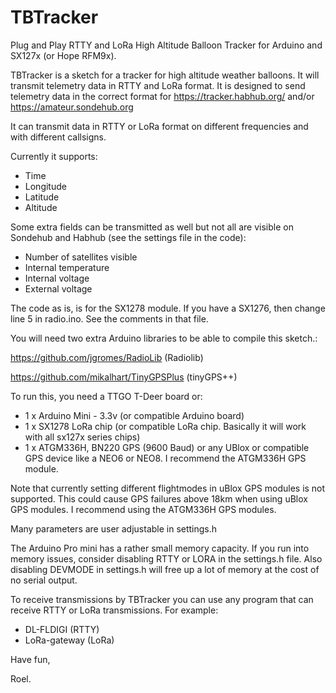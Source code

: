 # TBTracker
Plug and Play RTTY and LoRa High Altitude Balloon Tracker for Arduino and SX127x (or Hope RFM9x).

TBTracker is a sketch for a tracker for high altitude weather balloons. It will transmit telemetry data in RTTY and LoRa format.
It is designed to send telemetry data in the correct format for https://tracker.habhub.org/ and/or https://amateur.sondehub.org

It can transmit data in RTTY or LoRa format on different frequencies and with different callsigns.

Currently it supports:
- Time
- Longitude
- Latitude
- Altitude

Some extra fields can be transmitted as well but not all are visible on Sondehub and Habhub (see the settings file in the code):
- Number of satellites visible
- Internal temperature
- Internal voltage
- External voltage 

The code as is, is for the SX1278 module. If you have a SX1276, then change line 5 in radio.ino. See the comments in that file.

You will need two extra Arduino libraries to be able to compile this sketch.:

 https://github.com/jgromes/RadioLib (Radiolib)
 
 https://github.com/mikalhart/TinyGPSPlus (tinyGPS++)
 
 
 To run this, you need a TTGO T-Deer board or:
 *  1 x Arduino Mini - 3.3v (or compatible Arduino board)
 *  1 x SX1278 LoRa chip (or compatible LoRa chip. Basically it will work with all sx127x series chips)
 *  1 x ATGM336H, BN220 GPS (9600 Baud) or any UBlox or compatible GPS device like a NEO6 or NEO8. I recommend the ATGM336H GPS module. 

Note that currently setting different flightmodes in uBlox GPS modules is not supported. This could cause GPS failures above 18km when using uBlox GPS modules. I recommend using the ATGM336H GPS modules.
 
Many parameters are user adjustable in settings.h
 
The Arduino Pro mini has a rather small memory capacity. If you run into memory issues, consider disabling RTTY or LORA in the settings.h file. 
Also disabling DEVMODE in settings.h will free up a lot of memory at the cost of no serial output. 
 
To receive transmissions by TBTracker you can use any program that can receive RTTY or LoRa transmissions. For example:
- DL-FLDIGI (RTTY)
- LoRa-gateway (LoRa)
 
Have fun,
 
Roel.
